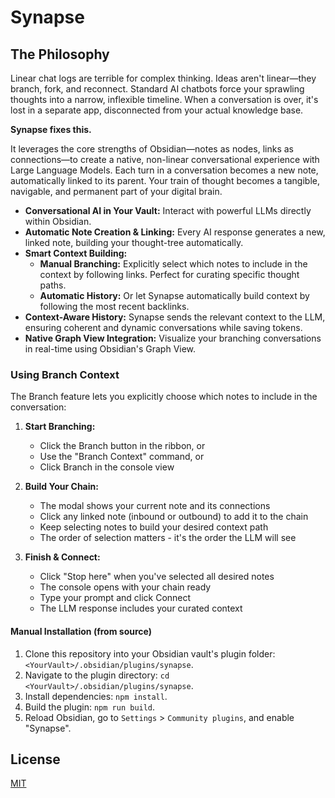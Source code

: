 # Synapse

## The Philosophy

Linear chat logs are terrible for complex thinking. Ideas aren't linear—they branch, fork, and reconnect. Standard AI chatbots force your sprawling thoughts into a narrow, inflexible timeline. When a conversation is over, it's lost in a separate app, disconnected from your actual knowledge base.

**Synapse fixes this.**

It leverages the core strengths of Obsidian—notes as nodes, links as connections—to create a native, non-linear conversational experience with Large Language Models. Each turn in a conversation becomes a new note, automatically linked to its parent. Your train of thought becomes a tangible, navigable, and permanent part of your digital brain.

* **Conversational AI in Your Vault:** Interact with powerful LLMs directly within Obsidian.
* **Automatic Note Creation & Linking:** Every AI response generates a new, linked note, building your thought-tree automatically.
* **Smart Context Building:**
  - **Manual Branching:** Explicitly select which notes to include in the context by following links. Perfect for curating specific thought paths.
  - **Automatic History:** Or let Synapse automatically build context by following the most recent backlinks.
* **Context-Aware History:** Synapse sends the relevant context to the LLM, ensuring coherent and dynamic conversations while saving tokens.
* **Native Graph View Integration:** Visualize your branching conversations in real-time using Obsidian's Graph View.

### Using Branch Context

The Branch feature lets you explicitly choose which notes to include in the conversation:

1. **Start Branching:**
   - Click the Branch button in the ribbon, or
   - Use the "Branch Context" command, or
   - Click Branch in the console view

2. **Build Your Chain:**
   - The modal shows your current note and its connections
   - Click any linked note (inbound or outbound) to add it to the chain
   - Keep selecting notes to build your desired context path
   - The order of selection matters - it's the order the LLM will see

3. **Finish & Connect:**
   - Click "Stop here" when you've selected all desired notes
   - The console opens with your chain ready
   - Type your prompt and click Connect
   - The LLM response includes your curated context

#### Manual Installation (from source)

1.  Clone this repository into your Obsidian vault's plugin folder: `<YourVault>/.obsidian/plugins/synapse`.
2.  Navigate to the plugin directory: `cd <YourVault>/.obsidian/plugins/synapse`.
3.  Install dependencies: `npm install`.
4.  Build the plugin: `npm run build`.
5.  Reload Obsidian, go to `Settings` > `Community plugins`, and enable "Synapse".

## License

[MIT](https://choosealicense.com/licenses/mit/)
